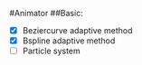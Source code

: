 #Animator
##Basic:

- [x] Beziercurve adaptive method
- [x] Bspline adaptive method
- [ ] Particle system